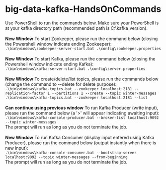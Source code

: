 # big-data-kafka-HandsOnCommands

Use PowerShell to run the commands below. Make sure your PowerShell is at your kafka directory path (recommended path is C:\kafka_version).
<br/>
<br/>
**New Window** To start Zookeeper, please run the command below (closing the Powershell window indicate ending Zookeeper):
<br/>
`.\bin\windows\zookeeper-server-start.bat .\config\zookeeper.properties`
<br/>
<br/>
**New Window** To start Kafka, please run the command below (closing the Powershell window indicate ending Kafka):
<br/>
`.\bin\windows\kafka-server-start.bat .\config\server.properties`
<br/>
<br/>
**New Window** To create/delete/list topics, please run the commands below (change the command to --delete for delete purpose):
<br/>
`.\bin\windows\kafka-topics.bat --zookeeper localhost:2181 --replication-factor 1 --partitions 1 --create --topic winter-messages`
<br/>
`.\bin\windows\kafka-topics.bat --zookeeper localhost:2181 --list`
<br/>
<br/>
**Can continue using previous window** To run Kafka Producer (write input), please run the command below (a '>' will appear indicating awaiting input):
<br/>
`.\bin\windows\kafka-console-producer.bat --broker-list localhost:9092 --topic winter-messages`
<br/>
The prompt will run as long as you do not terminate the job.
<br/>
<br/>
**New Window** To run Kafka Consumer (display input entered using Kafka Producer), please run the command below (output instantly when there is new input):
<br/>
`.\bin\windows\kafka-console-consumer.bat --bootstrap-server localhost:9092 --topic winter-messages --from-beginning`
<br/>
The prompt will run as long as you do not terminate the job.
